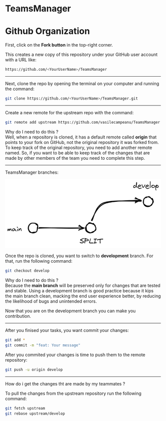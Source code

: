 # TeamsManager

# Github Organization
First, click on the **Fork button** in the top-right corner. 

This creates a new copy of this repository under your GitHub user account with a URL like:
```bash
https://github.com/<YourUserName>/TeamsManager
```

---

Next, clone the repo by opening the terminal on your computer and running the command:

```bash
git clone https://github.com/<YourUserName>/TeamsManager.git
```

---

Create a new remote for the upstream repo with the command:
```bash
git remote add upstream https://github.com/vasilecampeanu/TeamsManager
```
Why do I need to do this ?
</br>
Well, when a repository is cloned, it has a default remote called **origin** that points to your fork on GitHub, not the original repository it was forked from. To keep track of the original repository, you need to add another remote named. So, if you want to be able to keep track of the changes that are made by other members of the team you need to complete this step.

---

TeamsManager branches:

![branches](docs/branches.png)

Once the repo is cloned, you want to switch to **development** branch. For that, run the following command:

```bash
git checkout develop
```

Why do I need to do this ?
<br>
Because the **main branch** will be preserved only for changes that are tested and stable. Using a development branch is good practice because it kips the main branch clean, macking the end user experience better, by reducing the likelihood of bugs and unintended errors.

Now that you are on the development branch you can make you contribution.

---

After you finised your tasks, you want commit your changes:

```bash
git add *
git commit -m "feat: Your message"
```

After you commited your changes is time to push them to the remote repository:

```bash
git push -u origin develop
```

---

How do i get the changes tht are made by my teammates ?

To pull the changes from the upstream repository run the following command:

```bash
git fetch upstream
git rebase upstream/develop
```
